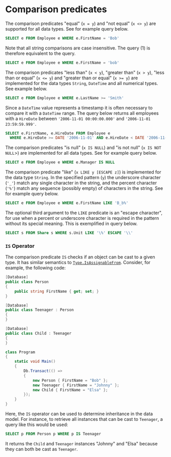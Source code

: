 # Comparison predicates

The comparison predicates "equal" (`x = y`) and "not equal" (`x <> y`) are supported for all data types. See for example query below.

```sql
SELECT e FROM Employee e WHERE e.FirstName = 'Bob'
```
Note that all string comparisons are case insensitive. The query (1) is therefore equivalent to the query.

```sql
SELECT e FROM Employee e WHERE e.FirstName = 'bob'
```

The comparison predicates "less than" (`x < y`), "greater than" (`x > y`), "less than or equal" (`x <= y`) and "greater than or equal" (`x >= y`) are implemented for the data types `String`, `DateTime` and all numerical types. See example below.

```sql
SELECT e FROM Employee e WHERE e.LastName >= 'Smith'
```

Since a `DateTime` value represents a timestamp it is often necessary to compare it with a `DateTime` range. The query below returns all employees with a `HireDate` between `'2006-11-01 00:00:00.000'` and `'2006-11-01 23:59:59.999'`.

```sql
SELECT e.FirstName, e.HireDate FROM Employee e
  WHERE e.HireDate >= DATE '2006-11-01' AND e.HireDate < DATE '2006-11-02'
```

The comparison predicates "is null" (`x IS NULL`) and "is not null" (`x IS NOT NULL`>) are implemented for all data types. See for example query below.

```sql
SELECT e FROM Employee e WHERE e.Manager IS NULL
```

The comparison predicate "like" (`x LIKE y [ESCAPE z]`) is implemented for the data type `String`. In the specified pattern (`y`) the underscore character (`'_'`) match any single character in the string, and the percent character (`'%'`) match any sequence (possibly empty) of characters in the string. See for example query below.

```sql
SELECT e FROM Employee e WHERE e.FirstName LIKE 'B_b%'
```

The optional third argument to the `LIKE` predicate is an "escape character", for use when a percent or underscore character is required in the pattern without its special meaning. This is exemplified in query below.

```sql
SELECT s FROM Share s WHERE s.Unit LIKE '\%' ESCAPE '\\'
```

### `IS` Operator

The comparison predicate `IS` checks if an object can be cast to a given type. It has similar semantics to [`Type.IsAssignableFrom`](https://msdn.microsoft.com/en-us/library/system.type.isassignablefrom.aspx). Consider, for example, the following code:

```cs
[Database]
public class Person
{
    public string FirstName { get; set; }
}

[Database]
public class Teenager : Person
{
}

[Database]
public class Child : Teenager
{
}

class Program
{
    static void Main()
    {
        Db.Transact(() =>
        {
            new Person { FirstName = "Bob" };
            new Teenager { FirstName = "Johnny" };
            new Child { FirstName = "Elsa" };
        });
    }
}
```
Here, the `IS` operator can be used to determine inheritance in the data model. For instance, to retrieve all instances that can be cast to `Teenager`, a query like this would be used:

```sql
SELECT p FROM Person p WHERE p IS Teenager
```
It returns the `Child` and `Teenager` instances "Johnny" and "Elsa" because they can both be cast as `Teenager`.
